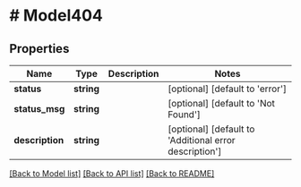 # # Model404

## Properties

Name | Type | Description | Notes
------------ | ------------- | ------------- | -------------
**status** | **string** |  | [optional] [default to 'error']
**status_msg** | **string** |  | [optional] [default to 'Not Found']
**description** | **string** |  | [optional] [default to 'Additional error description']

[[Back to Model list]](../../README.md#models) [[Back to API list]](../../README.md#endpoints) [[Back to README]](../../README.md)
